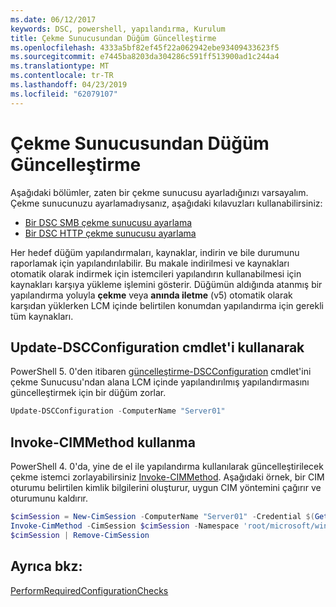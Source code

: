 ```yaml
---
ms.date: 06/12/2017
keywords: DSC, powershell, yapılandırma, Kurulum
title: Çekme Sunucusundan Düğüm Güncelleştirme
ms.openlocfilehash: 4333a5bf82ef45f22a062942ebe93409433623f5
ms.sourcegitcommit: e7445ba8203da304286c591ff513900ad1c244a4
ms.translationtype: MT
ms.contentlocale: tr-TR
ms.lasthandoff: 04/23/2019
ms.locfileid: "62079107"
---
```

# <a name="update-nodes-from-a-pull-server"></a>Çekme Sunucusundan Düğüm Güncelleştirme

Aşağıdaki bölümler, zaten bir çekme sunucusu ayarladığınızı varsayalım. Çekme sunucunuzu ayarlamadıysanız, aşağıdaki kılavuzları kullanabilirsiniz:

- [Bir DSC SMB çekme sunucusu ayarlama](pullServerSmb.md)
- [Bir DSC HTTP çekme sunucusu ayarlama](pullServer.md)

Her hedef düğüm yapılandırmaları, kaynaklar, indirin ve bile durumunu raporlamak için yapılandırılabilir. Bu makale indirilmesi ve kaynakları otomatik olarak indirmek için istemcileri yapılandırın kullanabilmesi için kaynakları karşıya yükleme işlemini gösterir. Düğümün aldığında atanmış bir yapılandırma yoluyla **çekme** veya **anında iletme** (v5) otomatik olarak karşıdan yüklerken LCM içinde belirtilen konumdan yapılandırma için gerekli tüm kaynakları.

## <a name="using-the-update-dscconfiguration-cmdlet"></a>Update-DSCConfiguration cmdlet'i kullanarak

PowerShell 5. 0'den itibaren [güncelleştirme-DSCConfiguration](/powershell/module/psdesiredstateconfiguration/update-dscconfiguration) cmdlet'ini çekme Sunucusu'ndan alana LCM içinde yapılandırılmış yapılandırmasını güncelleştirmek için bir düğüm zorlar.

```powershell
Update-DSCConfiguration -ComputerName "Server01"
```

## <a name="using-invoke-cimmethod"></a>Invoke-CIMMethod kullanma

PowerShell 4. 0'da, yine de el ile yapılandırma kullanılarak güncelleştirilecek çekme istemci zorlayabilirsiniz [Invoke-CIMMethod](/powershell/module/cimcmdlets/invoke-cimmethod). Aşağıdaki örnek, bir CIM oturumu belirtilen kimlik bilgilerini oluşturur, uygun CIM yöntemini çağırır ve oturumunu kaldırır.

```powershell
$cimSession = New-CimSession -ComputerName "Server01" -Credential $(Get-Credential)
Invoke-CimMethod -CimSession $cimSession -Namespace 'root/microsoft/windows/desiredstateconfiguration' -Class 'MSFT_DscLocalConfigurationManager' -MethodName 'PerformRequiredConfigurationChecks' -Arguments @{ 'Flags' = [uint32]1 } -Verbose
$cimSession | Remove-CimSession
```

## <a name="see-also"></a>Ayrıca bkz:

[PerformRequiredConfigurationChecks](/powershell/dsc/msft-dsclocalconfigurationmanager-performrequiredconfigurationchecks)
